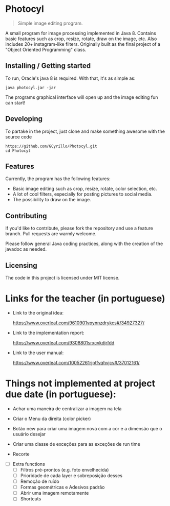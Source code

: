 # Photocyl
> Simple image editing program.

A small program for image processing implemented in Java 8. Contains basic features such as crop, resize, rotate, draw on the image, etc. Also includes 20+ instagram-like filters. Originally built as the final project of a "Object Oriented Programming" class.

## Installing / Getting started

To run, Oracle's java 8 is required. With that, it's as simple as:

```shell
java photocyl.jar -jar
```

The programs graphical interface will open up and the image editing fun can start!

## Developing

To partake in the project, just clone and make something awesome with the source code

```shell
https://github.com/GCyrillo/Photocyl.git
cd Photocyl
```

## Features

Currently, the program has the following features:
* Basic image editing such as crop, resize, rotate, color selection, etc.
* A lot of cool filters, especially for posting pictures to social media.
* The possibility to draw on the image.

## Contributing

If you'd like to contribute, please fork the repository and use a feature
branch. Pull requests are warmly welcome.

Please follow general Java coding practices, along with the creation of the javadoc as needed.

## Licensing

The code in this project is licensed under MIT license.


# Links for the teacher (in portuguese)

- Link to the original idea:

     https://www.overleaf.com/9610901vpynnzdrykcs#/34927327/

- Link to the implementation report:

     https://www.overleaf.com/9308801srxcvkdjrfdd
     
- Link to the user manual:

     https://www.overleaf.com/10052261rjptfvqhvjcv#/37012161/
        
        
# Things not implemented at project due date (in portuguese):
      
  - Achar uma maneira de centralizar a imagem na tela   
      
  - Criar o Menu da direita (color picker)
  
  - Botão new para criar uma imagem nova com a cor e a dimensão que o usuário desejar
    
  - Criar uma classe de exceções para as exceções de run time
  
  - Recorte
  
  - [ ] Extra functions
    - [ ] Filtros pré-prontos (e.g. foto envelhecida)
    - [ ] Prioridade de cada layer e sobreposição desses
    - [ ] Remoção de ruído
    - [ ] Formas geométricas e Adesivos padrão
    - [ ] Abrir uma imagem remotamente
    - [ ] Shortcuts
